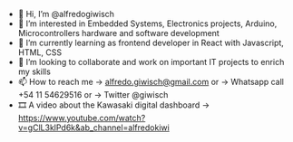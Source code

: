 - 👋 Hi, I’m @alfredogiwisch
- 👀 I’m interested in Embedded Systems, Electronics projects, Arduino, Microcontrollers hardware and software development
- 🌱 I’m currently learning as frontend developer in React with Javascript, HTML, CSS
- 💞️ I’m looking to collaborate and work on important IT projects to enrich my skills
- 📫 How to reach me -> alfredo.giwisch@gmail.com or -> Whatsapp call +54 11 54629516 or  -> Twitter @giwisch
- 🎞️ A video about the Kawasaki digital dashboard -> https://www.youtube.com/watch?v=gClL3klPd6k&ab_channel=alfredokiwi

<!---
alfredogiwisch/alfredogiwisch is a ✨ special ✨ repository because its `README.md` (this file) appears on your GitHub profile.
You can click the Preview link to take a look at your changes.
--->
